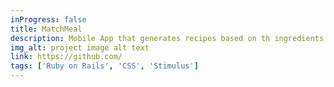 ```yaml
---
inProgress: false
title: MatchMeal
description: Mobile App that generates recipes based on th ingredients you have at home in your fridge. Recipes are international. API is used. App was created in a team of four.
img_alt: project image alt text
link: https://github.com/
tags: ['Ruby on Rails', 'CSS', 'Stimulus']
---
```

